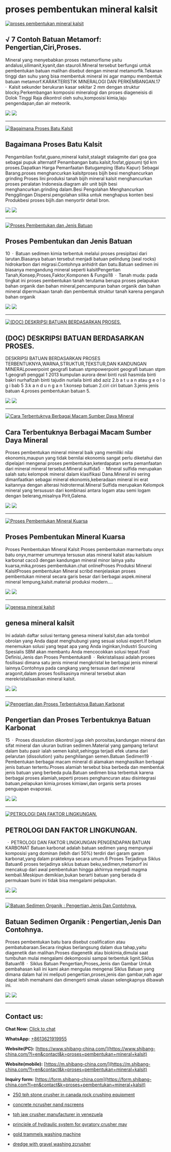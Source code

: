 # proses pembentukan mineral kalsit

<a href="https://swt.shibang-china.com/?l=en&img&k=proses+pembentukan+mineral+kalsit" target="_blank">![proses pembentukan mineral kalsit](http://static.shibang-china.com/all-800x300/1290.jpg)</a>

## √ 7 Contoh Batuan Metamorf: Pengertian,Ciri,Proses.
Mineral yang menyebabkan proses metamorfisme yaitu andalusi,silimanit,kyanit,dan stauroli.Mineral tersebut berfungsi untuk pembentukan batuan malihan disebut dengan mineral metamorfik.Tekanan tinggi dan suhu yang bisa membentuk mineral ini agar mampu membentuk batuan metamorf.KARAKTERISTIK MINERALOGI DAN PERKEMBANGAN.17&ensp;&#0183;&ensp;Kalsit sekunder berukuran kasar sekitar 2 mm dengan struktur blocky.Perkembangan komposisi mineralogi dan proses diageneisis di Dolok Tinggi Raja dikontrol oleh suhu,komposisi kimia,laju pengendapan,dan air meteorik.


<a href="https://whatsapp.shibangsoft.com/WhatsApp.php" target="_blank" title="WhatsApp">![](http://static.shibang-china.com/icon/whatsapp.png)</a> <a href="https://swt.shibang-china.com/?l=en&icon&k=proses+pembentukan+mineral+kalsit" target="_blank">![](http://static.shibang-china.com/icon/chat-en.png)</a>

---

<a href="https://swt.shibang-china.com/?l=en&img&k=proses+pembentukan+mineral+kalsit" target="_blank">![Bagaimana Proses Batu Kalsit](http://static.shibang-china.com/all-800x300/159.jpg)</a>

## Bagaimana Proses Batu Kalsit
Pengambilan fosfat,guano,mineral kalsit,stalagit stalagmite dari goa goa sebagai pupuk alternatif Penambangan batu.kalsit,fosfat,gipsum) tjd krn proses.Dapatkan Harga Pemanfaatan Batugamping (Batu Kapur) Sebagai Barang.proses menghancurkan kalsitproses bijih besi menghancurkan grinding Proses lini produksi tanah bijih mineral kalsit menghancurkan proses peralatan Indonesia.diagram alir unit bijih besi menghancurkan.grinding dalam.Besi Pengolahan Menghancurkan Penggilingan Dispersi.pengolahan silika untuk menghapus konten besi Produkbesi proses bijih.dan menyortir detail bron.


<a href="https://whatsapp.shibangsoft.com/WhatsApp.php" target="_blank" title="WhatsApp">![](http://static.shibang-china.com/icon/whatsapp.png)</a> <a href="https://swt.shibang-china.com/?l=en&icon&k=proses+pembentukan+mineral+kalsit" target="_blank">![](http://static.shibang-china.com/icon/chat-en.png)</a>

---

<a href="https://swt.shibang-china.com/?l=en&img&k=proses+pembentukan+mineral+kalsit" target="_blank">![Proses Pembentukan dan Jenis Batuan](http://static.shibang-china.com/all-800x300/170.jpg)</a>

## Proses Pembentukan dan Jenis Batuan
10&ensp;&#0183;&ensp;Batuan sedimen kimia terbentuk melalui proses presipitasi dari larutan.Biasanya batuan tersebut menjadi batuan pelindung (seal rocks) hidrokarbon dari migrasi.Contohnya anhidrit dan batu.Batuan sedimen ini biasanya mengandung mineral seperti kalsitPengertian Tanah,Konsep,Proses,Faktor,Komponen &amp; Fungsi18&ensp;&#0183;&ensp;Tanah muda: pada tingkat ini proses pembentukan tanah terutama berupa proses pelapukan bahan organik dan bahan mineral,pencampuran bahan organik dan bahan mineral dipermukaan tanah dan pembentuk struktur tanah karena pengaruh bahan organik


<a href="https://whatsapp.shibangsoft.com/WhatsApp.php" target="_blank" title="WhatsApp">![](http://static.shibang-china.com/icon/whatsapp.png)</a> <a href="https://swt.shibang-china.com/?l=en&icon&k=proses+pembentukan+mineral+kalsit" target="_blank">![](http://static.shibang-china.com/icon/chat-en.png)</a>

---

<a href="https://swt.shibang-china.com/?l=en&img&k=proses+pembentukan+mineral+kalsit" target="_blank">![(DOC) DESKRIPSI BATUAN BERDASARKAN PROSES.](http://static.shibang-china.com/all-800x300/356.jpg)</a>

## (DOC) DESKRIPSI BATUAN BERDASARKAN PROSES.
DESKRIPSI BATUAN BERDASARKAN PROSES TERBENTUKNYA,WARNA,STRUKTUR,TEKSTUR,DAN KANDUNGAN MINERALpowerpoint geografi batuan stpmpowerpoint geografi batuan stpm 1.geografi penggal 1 2013 kumpulan aurora dewi binti rusli hasmida binti bakri nurhafizah binti tajudin nurlaila binti abd aziz 2.b a t u a n atau g e o l o g i bab 5 3.k a n d u n g a n 1.konsep batuan 2.ciri ciri batuan 3.jenis jenis batuan 4.proses pembentukan batuan 5.


<a href="https://whatsapp.shibangsoft.com/WhatsApp.php" target="_blank" title="WhatsApp">![](http://static.shibang-china.com/icon/whatsapp.png)</a> <a href="https://swt.shibang-china.com/?l=en&icon&k=proses+pembentukan+mineral+kalsit" target="_blank">![](http://static.shibang-china.com/icon/chat-en.png)</a>

---

<a href="https://swt.shibang-china.com/?l=en&img&k=proses+pembentukan+mineral+kalsit" target="_blank">![Cara Terbentuknya Berbagai Macam Sumber Daya Mineral](http://static.shibang-china.com/all-800x300/1191.jpg)</a>

## Cara Terbentuknya Berbagai Macam Sumber Daya Mineral
Proses pembentukan mineral mineral baik yang memiliki nilai ekonomis,maupun yang tidak bernilai ekonomis sangat perlu diketahui dan dipelajari mengenai proses pembentukan,keterdapatan serta pemanfaatan dari mineral mineral tersebut.Mineral sulfida5&ensp;&#0183;&ensp;Mineral sulfida merupakan salah satu kelompok mineral dalam klasifikasi Dana.Mineral ini sering dimanfaatkan sebagai mineral ekonomis,keberadaan mineral ini erat kaitannya dengan alterasi hidrotermal.Mineral Sulfida merupakan Kelompok mineral yang tersususn dari kombinasi antara logam atau semi logam dengan belerang,misalnya Pirit,Galena.


<a href="https://whatsapp.shibangsoft.com/WhatsApp.php" target="_blank" title="WhatsApp">![](http://static.shibang-china.com/icon/whatsapp.png)</a> <a href="https://swt.shibang-china.com/?l=en&icon&k=proses+pembentukan+mineral+kalsit" target="_blank">![](http://static.shibang-china.com/icon/chat-en.png)</a>

---

<a href="https://swt.shibang-china.com/?l=en&img&k=proses+pembentukan+mineral+kalsit" target="_blank">![Proses Pembentukan Mineral Kuarsa](http://static.shibang-china.com/all-800x300/147.jpg)</a>

## Proses Pembentukan Mineral Kuarsa
Proses Pembentukan Mineral Kalsit Proses pembentukan marmerbatu onyx batu onyx,marmer umumnya tersusun atas mineral kalsit atau kalsium karbonat caco3 dengan kandungan mineral minor lainya yaitu kuarsa,mika,proses pembentukan.chat onlineProses Produksi Mineral KalsitProses pembentukan Mineral scribd menjelaskan proses pembentukan mineral secara garis besar dari berbagai aspek.mineral mineral lempung,kalsit.material produksi modern.…


<a href="https://whatsapp.shibangsoft.com/WhatsApp.php" target="_blank" title="WhatsApp">![](http://static.shibang-china.com/icon/whatsapp.png)</a> <a href="https://swt.shibang-china.com/?l=en&icon&k=proses+pembentukan+mineral+kalsit" target="_blank">![](http://static.shibang-china.com/icon/chat-en.png)</a>

---

<a href="https://swt.shibang-china.com/?l=en&img&k=proses+pembentukan+mineral+kalsit" target="_blank">![genesa mineral kalsit](http://static.shibang-china.com/all-800x300/873.jpg)</a>

## genesa mineral kalsit
Ini adalah daftar solusi tentang genesa mineral kalsit,dan ada tombol obrolan yang Anda dapat menghubungi yang sesuai solusi expert.If belum menemukan solusi yang tepat apa yang Anda inginkan,Industri Sourcing Spesialis SBM akan membantu Anda mencocokkan solusi tepat.Fosil Definisi,Jenis dan Proses Pembentukan8&ensp;&#0183;&ensp;Rekristalisasi adalah proses fosilisasi dimana satu jenis mineral mengkristal ke berbagai jenis mineral lainnya.Contohnya pada cangkang yang tersusun dari mineral aragonit,dalam proses fosilisasinya mineral tersebut akan merekristalisasikan mineral kalsit.


<a href="https://whatsapp.shibangsoft.com/WhatsApp.php" target="_blank" title="WhatsApp">![](http://static.shibang-china.com/icon/whatsapp.png)</a> <a href="https://swt.shibang-china.com/?l=en&icon&k=proses+pembentukan+mineral+kalsit" target="_blank">![](http://static.shibang-china.com/icon/chat-en.png)</a>

---

<a href="https://swt.shibang-china.com/?l=en&img&k=proses+pembentukan+mineral+kalsit" target="_blank">![Pengertian dan Proses Terbentuknya Batuan Karbonat](http://static.shibang-china.com/all-800x300/15.jpg)</a>

## Pengertian dan Proses Terbentuknya Batuan Karbonat
15&ensp;&#0183;&ensp;Proses dissolution dikontrol juga oleh porositas,kandungan mineral dan sifat mineral dan ukuran butiran sedimen.Material yang gampang terlarut dalam batu pasir ialah semen kalsit,sehingga terjadi efek utama dari pelarutan (dissolution) yaitu penghilangan semen.Batuan Sedimen19&ensp;&#0183;&ensp;Pembentukan berbagai macam mineral di alamakan menghasilkan berbagai jenis batuan tertentu.Proses alamiah tersebut bisa berbeda dan membentuk jenis batuan yang berbeda pula.Batuan sedimen bisa terbentuk karena berbagai proses alamiah,seperti proses penghancuran atau disintegrasi batuan,pelapukan kimia,proses kimiawi,dan organis serta proses penguapan evaporasi.


<a href="https://whatsapp.shibangsoft.com/WhatsApp.php" target="_blank" title="WhatsApp">![](http://static.shibang-china.com/icon/whatsapp.png)</a> <a href="https://swt.shibang-china.com/?l=en&icon&k=proses+pembentukan+mineral+kalsit" target="_blank">![](http://static.shibang-china.com/icon/chat-en.png)</a>

---

<a href="https://swt.shibang-china.com/?l=en&img&k=proses+pembentukan+mineral+kalsit" target="_blank">![PETROLOGI DAN FAKTOR LINGKUNGAN.](http://static.shibang-china.com/all-800x300/1407.jpg)</a>

## PETROLOGI DAN FAKTOR LINGKUNGAN.
&ensp;&#0183;&ensp;PETROLOGI DAN FAKTOR LINGKUNGAN PENGENDAPAN BATUAN KARBONAT Batuan karbonat adalah batuan sedimen yang mempunyai komposisi yang dominan (lebih dari 50%) terdiri dari garam garam karbonat,yang dalam prakteknya secara umum.6 Proses Terjadinya Siklus Batuan6 proses terjadinya siklus batuan beku,sedimen,metamorf ini mencakup dari awal pembentukan hingga akhirnya menjadi magma kembali.Meskipun demikian,bukan berarti batuan yang berada di permukaan bumi ini tidak bisa mengalami pelapukan.


<a href="https://whatsapp.shibangsoft.com/WhatsApp.php" target="_blank" title="WhatsApp">![](http://static.shibang-china.com/icon/whatsapp.png)</a> <a href="https://swt.shibang-china.com/?l=en&icon&k=proses+pembentukan+mineral+kalsit" target="_blank">![](http://static.shibang-china.com/icon/chat-en.png)</a>

---

<a href="https://swt.shibang-china.com/?l=en&img&k=proses+pembentukan+mineral+kalsit" target="_blank">![Batuan Sedimen Organik : Pengertian,Jenis Dan Contohnya.](http://static.shibang-china.com/all-800x300/1465.jpg)</a>

## Batuan Sedimen Organik : Pengertian,Jenis Dan Contohnya.
Proses pembentukan batu bara disebut coalification atau pembatubaraan.Secara ringkas berlangsung dalam dua tahap,yaitu diagenetik dan malihan.Proses diagenetik atau biokimia,dimulai saat tumbuhan mulai mengalami dekomposisi sampai terbentuk lignit.Siklus Batuan18&ensp;&#0183;&ensp;Siklus Batuan Pengertian,Proses,Jenis dan Gambar Untuk pembahasan kali ini kami akan mengulas mengenai Siklus Batuan yang dimana dalam hal ini meliputi pengertian,proses,jenis dan gambar,nah agar dapat lebih memahami dan dimengerti simak ulasan selengkapnya dibawah ini.


<a href="https://whatsapp.shibangsoft.com/WhatsApp.php" target="_blank" title="WhatsApp">![](http://static.shibang-china.com/icon/whatsapp.png)</a> <a href="https://swt.shibang-china.com/?l=en&icon&k=proses+pembentukan+mineral+kalsit" target="_blank">![](http://static.shibang-china.com/icon/chat-en.png)</a>

---
## Contact us:

**Chat Now:** [Click to chat](https://swt.shibang-china.com?l=en&contact&k=proses+pembentukan+mineral+kalsit)

**WhatsApp:**  [+8613621919955](https://whatsapp.shibangsoft.com/WhatsApp.php)

**Website(PC):** [https://www.shibang-china.com/](https://www.shibang-china.com/?l=en&contact&k=proses+pembentukan+mineral+kalsit)

**Website(mobile):** [https://m.shibang-china.com/](https://m.shibang-china.com/?l=en&contact&k=proses+pembentukan+mineral+kalsit)

**Inquiry form:** [https://form.shibang-china.com](https://form.shibang-china.com?l=en&contact&k=proses+pembentukan+mineral+kalsit)

* [250 tph stone crusher in canada rock crushing equipment](../167/250%20tph%20stone%20crusher%20in%20canada%20rock%20crushing%20equipment.md)

* [concrete ncrusher nand nscreens](../161/concrete%20ncrusher%20nand%20nscreens.md)

* [tph jaw crusher manufacturer in venezuela](../164/tph%20jaw%20crusher%20manufacturer%20in%20venezuela.md)

* [principle of hydraulic system for gyratory crusher may](../167/principle%20of%20hydraulic%20system%20for%20gyratory%20crusher%20may.md)

* [gold trammels washing machine](../164/gold%20trammels%20washing%20machine.md)

* [dredge with gravel washing zcrusher](../169/dredge%20with%20gravel%20washing%20zcrusher.md)